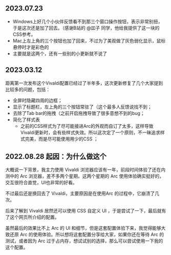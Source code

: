 ## 2023.07.23
- Windows上好几个小伙伴反馈看不到那三个窗口操作按钮，表示非常别扭，于是这次还是加了回去。（感谢B站的 @吅子 同学，他给我提供了这一块的CSS参考。
- Mac上左上角的三个按钮也加了回来，不过为了美观做了灰色弱化显示，鼠标悬停时才是彩色的
- 主要就是这两个，还有一些别的小更新就不说了

## 2023.03.12
距离第一次发布这个Vivaldi配置已经过了半年多，这次更新修复了几个大家提到比较多的问题，包括：
- 全屏时隐藏四周的边框；
- 显示了标题栏，左上角的三个按钮常驻了（这个最多人反馈说找不到；
- 去除了Tab bar的拖拽（之前开启拖拽导致了很多意想不到的bug；
- 简化了样式表
    - 之前的CSS样式为了尽可能接进Arc的外观而自订了太多，这样导致Vivaldi更新时，会有些样式失效。所以这次定了一个原则，不一昧追求样式完美，而是尽可能使用用少的CSS ；

## 2022.08.28 起因：为什么做这个

大概说一下背景，我主力使用 Vivaldi 浏览器应该有一年，前段时间体验了还在内测中的 Arc 浏览器，差不多两个星期。这两个星期的 Arc 使用体验确实挺好的，交互很符合直觉，UI也非常的好看。

不过最后还是换回去了 Vivaldi，主要原因是在使用Arc 的过程中，它崩溃了几次。

后来了解到 Vivaldi 居然还可以使用 CSS 自定义 UI ，于是尝试了一下，最后就有了这个网页所介绍的配置。

虽然最后的效果比不上 Arc 的 UI 和细节，但是这套配置体验下来，我觉得能够大致还原 Arc 的使用体验。所以想将这套配置分享给大家，如果你还在等待 Arc 的测试，或者因为 Arc 过于占内存，想试试别的选择，那么可以尝试使用一下我的这个配置。